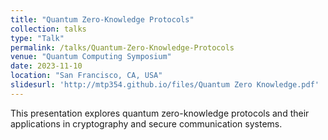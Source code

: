 ```yaml
---
title: "Quantum Zero-Knowledge Protocols"
collection: talks
type: "Talk"
permalink: /talks/Quantum-Zero-Knowledge-Protocols
venue: "Quantum Computing Symposium"
date: 2023-11-10
location: "San Francisco, CA, USA"
slidesurl: 'http://mtp354.github.io/files/Quantum Zero Knowledge.pdf'
---
```


This presentation explores quantum zero-knowledge protocols and their applications in cryptography and secure communication systems.
